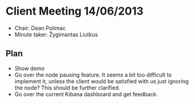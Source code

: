 # Client Meeting 14/06/2013

- Chair: Dean Polimac
- Minute taker: Žygimantas Liutkus

## Plan

- Show demo
- Go over the node pausing feature. It seems a bit too difficult to implement it, unless the client would be satisfied
with us just ignoring the node? This should be further clarified.
- Go over the current Kibana dashboard and get feedback.